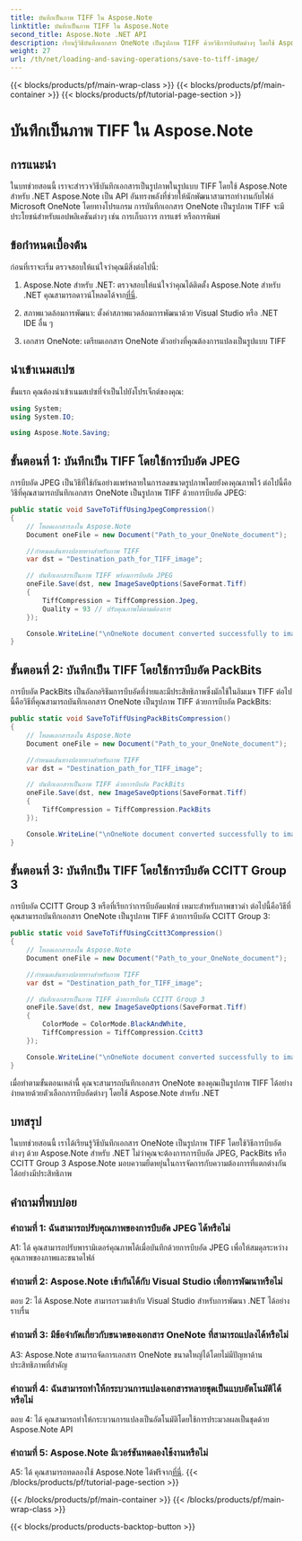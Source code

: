 ```yaml
---
title: บันทึกเป็นภาพ TIFF ใน Aspose.Note
linktitle: บันทึกเป็นภาพ TIFF ใน Aspose.Note
second_title: Aspose.Note .NET API
description: เรียนรู้วิธีบันทึกเอกสาร OneNote เป็นรูปภาพ TIFF ด้วยวิธีการบีบอัดต่างๆ โดยใช้ Aspose.Note สำหรับ .NET
weight: 27
url: /th/net/loading-and-saving-operations/save-to-tiff-image/
---
```


{{< blocks/products/pf/main-wrap-class >}}
{{< blocks/products/pf/main-container >}}
{{< blocks/products/pf/tutorial-page-section >}}

# บันทึกเป็นภาพ TIFF ใน Aspose.Note

## การแนะนำ

ในบทช่วยสอนนี้ เราจะสำรวจวิธีบันทึกเอกสารเป็นรูปภาพในรูปแบบ TIFF โดยใช้ Aspose.Note สำหรับ .NET Aspose.Note เป็น API อันทรงพลังที่ช่วยให้นักพัฒนาสามารถทำงานกับไฟล์ Microsoft OneNote โดยทางโปรแกรม การบันทึกเอกสาร OneNote เป็นรูปภาพ TIFF จะมีประโยชน์สำหรับแอปพลิเคชันต่างๆ เช่น การเก็บถาวร การแชร์ หรือการพิมพ์

## ข้อกำหนดเบื้องต้น

ก่อนที่เราจะเริ่ม ตรวจสอบให้แน่ใจว่าคุณมีสิ่งต่อไปนี้:

1.  Aspose.Note สำหรับ .NET: ตรวจสอบให้แน่ใจว่าคุณได้ติดตั้ง Aspose.Note สำหรับ .NET คุณสามารถดาวน์โหลดได้จาก[ที่นี่](https://releases.aspose.com/note/net/).

2. สภาพแวดล้อมการพัฒนา: ตั้งค่าสภาพแวดล้อมการพัฒนาด้วย Visual Studio หรือ .NET IDE อื่น ๆ

3. เอกสาร OneNote: เตรียมเอกสาร OneNote ตัวอย่างที่คุณต้องการแปลงเป็นรูปแบบ TIFF

## นำเข้าเนมสเปซ

ขั้นแรก คุณต้องนำเข้าเนมสเปซที่จำเป็นไปยังโปรเจ็กต์ของคุณ:

```csharp
using System;
using System.IO;

using Aspose.Note.Saving;

```

## ขั้นตอนที่ 1: บันทึกเป็น TIFF โดยใช้การบีบอัด JPEG

การบีบอัด JPEG เป็นวิธีที่ใช้กันอย่างแพร่หลายในการลดขนาดรูปภาพโดยยังคงคุณภาพไว้ ต่อไปนี้คือวิธีที่คุณสามารถบันทึกเอกสาร OneNote เป็นรูปภาพ TIFF ด้วยการบีบอัด JPEG:

```csharp
public static void SaveToTiffUsingJpegCompression()
{
    // โหลดเอกสารลงใน Aspose.Note
    Document oneFile = new Document("Path_to_your_OneNote_document");

    //กำหนดเส้นทางปลายทางสำหรับภาพ TIFF
    var dst = "Destination_path_for_TIFF_image";

    // บันทึกเอกสารเป็นภาพ TIFF พร้อมการบีบอัด JPEG
    oneFile.Save(dst, new ImageSaveOptions(SaveFormat.Tiff)
    {
        TiffCompression = TiffCompression.Jpeg,
        Quality = 93 // ปรับคุณภาพได้ตามต้องการ
    });

    Console.WriteLine("\nOneNote document converted successfully to image in TIFF format using JPEG compression.\nFile saved at " + dst);
}
```

## ขั้นตอนที่ 2: บันทึกเป็น TIFF โดยใช้การบีบอัด PackBits

การบีบอัด PackBits เป็นอัลกอริธึมการบีบอัดที่ง่ายและมีประสิทธิภาพซึ่งมักใช้ในอิมเมจ TIFF ต่อไปนี้คือวิธีที่คุณสามารถบันทึกเอกสาร OneNote เป็นรูปภาพ TIFF ด้วยการบีบอัด PackBits:

```csharp
public static void SaveToTiffUsingPackBitsCompression()
{
    // โหลดเอกสารลงใน Aspose.Note
    Document oneFile = new Document("Path_to_your_OneNote_document");

    //กำหนดเส้นทางปลายทางสำหรับภาพ TIFF
    var dst = "Destination_path_for_TIFF_image";

    // บันทึกเอกสารเป็นภาพ TIFF ด้วยการบีบอัด PackBits
    oneFile.Save(dst, new ImageSaveOptions(SaveFormat.Tiff)
    {
        TiffCompression = TiffCompression.PackBits
    });

    Console.WriteLine("\nOneNote document converted successfully to image in TIFF format using PackBits compression.\nFile saved at " + dst);
}
```

## ขั้นตอนที่ 3: บันทึกเป็น TIFF โดยใช้การบีบอัด CCITT Group 3

การบีบอัด CCITT Group 3 หรือที่เรียกว่าการบีบอัดแฟกซ์ เหมาะสำหรับภาพขาวดำ ต่อไปนี้คือวิธีที่คุณสามารถบันทึกเอกสาร OneNote เป็นรูปภาพ TIFF ด้วยการบีบอัด CCITT Group 3:

```csharp
public static void SaveToTiffUsingCcitt3Compression()
{
    // โหลดเอกสารลงใน Aspose.Note
    Document oneFile = new Document("Path_to_your_OneNote_document");

    //กำหนดเส้นทางปลายทางสำหรับภาพ TIFF
    var dst = "Destination_path_for_TIFF_image";

    // บันทึกเอกสารเป็นภาพ TIFF ด้วยการบีบอัด CCITT Group 3
    oneFile.Save(dst, new ImageSaveOptions(SaveFormat.Tiff)
    {
        ColorMode = ColorMode.BlackAndWhite,
        TiffCompression = TiffCompression.Ccitt3
    });

    Console.WriteLine("\nOneNote document converted successfully to image in TIFF format using CCITT Group 3 fax compression.\nFile saved at " + dst);
}
```

เมื่อทำตามขั้นตอนเหล่านี้ คุณจะสามารถบันทึกเอกสาร OneNote ของคุณเป็นรูปภาพ TIFF ได้อย่างง่ายดายด้วยตัวเลือกการบีบอัดต่างๆ โดยใช้ Aspose.Note สำหรับ .NET

## บทสรุป

ในบทช่วยสอนนี้ เราได้เรียนรู้วิธีบันทึกเอกสาร OneNote เป็นรูปภาพ TIFF โดยใช้วิธีการบีบอัดต่างๆ ด้วย Aspose.Note สำหรับ .NET ไม่ว่าคุณจะต้องการการบีบอัด JPEG, PackBits หรือ CCITT Group 3 Aspose.Note มอบความยืดหยุ่นในการจัดการกับความต้องการที่แตกต่างกันได้อย่างมีประสิทธิภาพ

## คำถามที่พบบ่อย

### คำถามที่ 1: ฉันสามารถปรับคุณภาพของการบีบอัด JPEG ได้หรือไม่

A1: ได้ คุณสามารถปรับพารามิเตอร์คุณภาพได้เมื่อบันทึกด้วยการบีบอัด JPEG เพื่อให้สมดุลระหว่างคุณภาพของภาพและขนาดไฟล์

### คำถามที่ 2: Aspose.Note เข้ากันได้กับ Visual Studio เพื่อการพัฒนาหรือไม่

ตอบ 2: ได้ Aspose.Note สามารถรวมเข้ากับ Visual Studio สำหรับการพัฒนา .NET ได้อย่างราบรื่น

### คำถามที่ 3: มีข้อจำกัดเกี่ยวกับขนาดของเอกสาร OneNote ที่สามารถแปลงได้หรือไม่

A3: Aspose.Note สามารถจัดการเอกสาร OneNote ขนาดใหญ่ได้โดยไม่มีปัญหาด้านประสิทธิภาพที่สำคัญ

### คำถามที่ 4: ฉันสามารถทำให้กระบวนการแปลงเอกสารหลายชุดเป็นแบบอัตโนมัติได้หรือไม่

ตอบ 4: ได้ คุณสามารถทำให้กระบวนการแปลงเป็นอัตโนมัติโดยใช้การประมวลผลเป็นชุดด้วย Aspose.Note API

### คำถามที่ 5: Aspose.Note มีเวอร์ชันทดลองใช้งานหรือไม่

A5: ได้ คุณสามารถทดลองใช้ Aspose.Note ได้ฟรีจาก[ที่นี่](https://releases.aspose.com/).
{{< /blocks/products/pf/tutorial-page-section >}}

{{< /blocks/products/pf/main-container >}}
{{< /blocks/products/pf/main-wrap-class >}}

{{< blocks/products/products-backtop-button >}}
